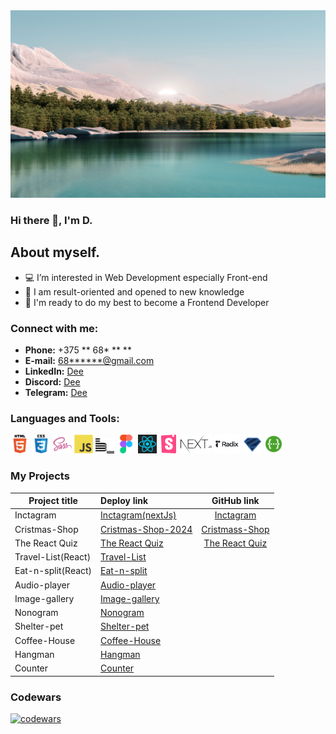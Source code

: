 <!--
**D** is a ✨ _special_ ✨ repository because its `README.md` (this file) appears on your GitHub profile.

Here are some ideas to get you started:

- 🔭 I’m currently working on ...
- 🌱 I’m currently learning ...
- 👯 I’m looking to collaborate on ...
- 🤔 I’m looking for help with ...
- 💬 Ask me about ...
- 📫 How to reach me: ...
- 😄 Pronouns: ...
- ⚡ Fun fact: ...
-->

<img src="./img/background.png" width="845" height="300" alt="welcome image" >

### Hi there 👋, I'm D.

## About myself.
- 💻 I’m interested in Web Development especially Front-end
- 🚀 I am result-oriented and opened to new knowledge
- 🔋 I'm ready to do my best to become a Frontend Developer
  
### Connect with me:
- __Phone:__ +375 ** 68* ** **
- __E-mail:__ [68******@gmail.com](686eight@gmail.com)
- __LinkedIn:__ [Dee](www.linkedin.com/in/дмитрий-корзун-0806b2131)
- __Discord:__ [Dee](https://discordapp.com/users/1170446901552885810)
- __Telegram:__ [Dee](https://t.me/dzlek)

### Languages and Tools:
<img title="HTML5" alt="HTML5 icon" width="30px" src="./img/icons/html.svg"> <img title="CSS3" alt="CSS3 icon" width="30px" src="./img/icons/css.svg"> <img title="SASS" alt="SASS icon" width="30px" src="./img/icons/sass.png"> <img title="JavaScript" alt="JS icon" width="30px" src="./img/icons/js.svg">   <img title="BEM" alt="BEM icon" width="30px" src="./img/icons/bem.svg">   <img title="Figma" alt="Figma icon" width="30px" src="./img/icons/figma.svg"> <img title="React" alt="React icon" width="30px" src="./img/icons/react-1-logo-svgrepo-com.svg"> <img title="Storybook" alt="Storybook icon" width="30px" src="./img/icons/storybook.svg"> <img title="NextJs" alt="NextJs icon" height="30px" src="./img/icons/nextJs.svg"> <img title="Radix" alt="Radix icon" height="30px" src="./img/icons/radix.svg"> <img title="Zod" alt="Zod" width="30px" src="./img/icons/zod.svg"> <img title="swagger" alt="swagger" width="30px" src="./img/icons/swagger.svg">

### My Projects
 Project title            |   Deploy link           |   GitHub link
--------------------------|:------------------------|:-----------------------:
Inctagram             |   [Inctagram(nextJs)](https://excubator.xyz/)  |   [Inctagram](https://github.com/Incubator-internship/frontend)
Cristmas-Shop             |   [Cristmas-Shop-2024](https://rolling-scopes-school.github.io/dzlek-JSFE2024Q4/christmas-shop/)  | [Cristmass-Shop](https://github.com/dzlek/christmass-shop)
The React Quiz            |   [The React Quiz](https://dzlek.github.io/The-React-Quiz/)  |   [The React Quiz](https://github.com/dzlek/The-React-Quiz)
Travel-List(React)        |   [Travel-List](https://dzlek.github.io/travel-list/)
Eat-n-split(React)        |   [Eat-n-split](https://dzlek.github.io/eat-n-split/)
Audio-player              |   [Audio-player](https://github.com/dzlek/audio-player)
Image-gallery             |   [Image-gallery](https://dzlek.github.io/image-gallery/)
Nonogram                  |   [Nonogram](https://rolling-scopes-school.github.io/dee2021-JSFE2023Q4/nonograms/)
Shelter-pet               |   [Shelter-pet](https://dzlek.github.io/shelter-dom/)
Coffee-House              |   [Coffee-House](https://rolling-scopes-school.github.io/dee2021-JSFE2023Q4/coffee-house/)
Hangman                   |   [Hangman](https://rolling-scopes-school.github.io/dee2021-JSFE2023Q4/Hangman/)
Counter                   |   [Counter](https://dzlek.github.io/counter/)

### Codewars
[![codewars](https://www.codewars.com/users/rsschool_c8a8e36cd21834c4/badges/small)](https://www.codewars.com/users/rsschool_c8a8e36cd21834c4)
